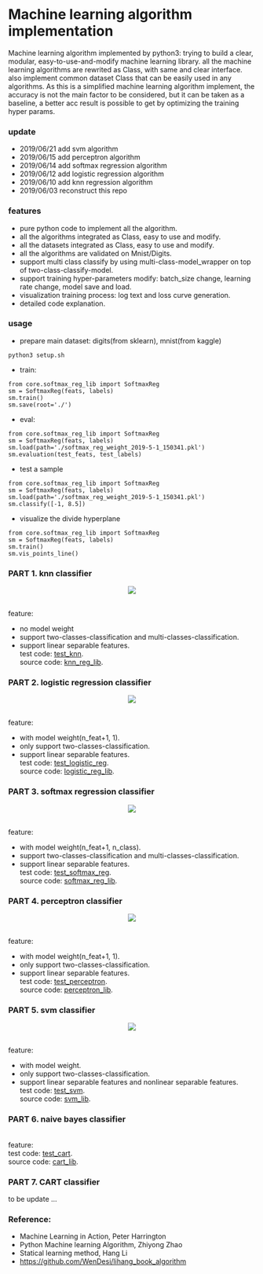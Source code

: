 # Machine learning algorithm implementation

Machine learning algorithm implemented by python3: 
trying to build a clear, modular, easy-to-use-and-modify machine learning library. all the machine learning algorithms are rewrited as Class, with same and clear interface. also implement common dataset Class that can be easily used in any algorithms.
As this is a simplified machine learning algorithm implement, the accuracy is not the main factor to be considered, but it can be taken as a baseline, a better acc result is possible to get by optimizing the training hyper params.

### update
- 2019/06/21 add svm algorithm
- 2019/06/15 add perceptron algorithm
- 2019/06/14 add softmax regression algorithm
- 2019/06/12 add logistic regression algorithm
- 2019/06/10 add knn regression algorithm
- 2019/06/03 reconstruct this repo

### features
- pure python code to implement all the algorithm.
- all the algorithms integrated as Class, easy to use and modify.
- all the datasets integrated as Class, easy to use and modify.
- all the algorithms are validated on Mnist/Digits.
- support multi class classify by using multi-class-model_wrapper on top of two-class-classify-model.
- support training hyper-parameters modify: batch_size change, learning rate change, model save and load.
- visualization training process: log text and loss curve generation.
- detailed code explanation.

### usage

- prepare main dataset: digits(from sklearn), mnist(from kaggle)
```
python3 setup.sh
```
- train: 
```
from core.softmax_reg_lib import SoftmaxReg
sm = SoftmaxReg(feats, labels)
sm.train()
sm.save(root='./')
```
- eval:
```
from core.softmax_reg_lib import SoftmaxReg
sm = SoftmaxReg(feats, labels)
sm.load(path='./softmax_reg_weight_2019-5-1_150341.pkl')
sm.evaluation(test_feats, test_labels)
```
- test a sample
```
from core.softmax_reg_lib import SoftmaxReg
sm = SoftmaxReg(feats, labels)
sm.load(path='./softmax_reg_weight_2019-5-1_150341.pkl')
sm.classify([-1, 8.5])
```
- visualize the divide hyperplane
```
from core.softmax_reg_lib import SoftmaxReg
sm = SoftmaxReg(feats, labels)
sm.train()
sm.vis_points_line()
```

### PART 1. knn classifier
<div align=center><img src="https://github.com/ximitiejiang/machine_learning_algorithm/blob/master/demo/knn.png"/></div>

<br>feature: 
- no model weight
- support two-classes-classification and multi-classes-classification.
- support linear separable features.
<br>test code: [test_knn](https://github.com/ximitiejiang/machine_learning_algorithm/blob/master/test_knn.py).
<br>source code: [knn_reg_lib](https://github.com/ximitiejiang/machine_learning_algorithm/blob/master/core/knn_lib.py).

### PART 2. logistic regression classifier
<div align=center><img src="https://github.com/ximitiejiang/machine_learning_algorithm/blob/master/demo/logistic.png"/></div>

<br>feature: 
- with model weight(n_feat+1, 1).
- only support two-classes-classification.
- support linear separable features.
<br>test code: [test_logistic_reg](https://github.com/ximitiejiang/machine_learning_algorithm/blob/master/test_logistic_reg.py).
<br>source code: [logistic_reg_lib](https://github.com/ximitiejiang/machine_learning_algorithm/blob/master/core/logistic_reg_lib.py).

### PART 3. softmax regression classifier
<div align=center><img src="https://github.com/ximitiejiang/machine_learning_algorithm/blob/master/demo/softmax.png"/></div>

<br>feature: 
- with model weight(n_feat+1, n_class).
- support two-classes-classification and multi-classes-classification.
- support linear separable features.
<br>test code: [test_softmax_reg](https://github.com/ximitiejiang/machine_learning_algorithm/blob/master/test_softmax_reg.py).
<br>source code: [softmax_reg_lib](https://github.com/ximitiejiang/machine_learning_algorithm/blob/master/core/softmax_reg_lib.py).

### PART 4. perceptron classifier
<div align=center><img src="https://github.com/ximitiejiang/machine_learning_algorithm/blob/master/demo/perceptron.png"/></div>

<br>feature: 
- with model weight(n_feat+1, 1).
- only support two-classes-classification.
- support linear separable features.
<br>test code: [test_perceptron](https://github.com/ximitiejiang/machine_learning_algorithm/blob/master/test_perceptron.py).
<br>source code: [perceptron_lib](https://github.com/ximitiejiang/machine_learning_algorithm/blob/master/core/perceptron_lib.py).

### PART 5. svm classifier
<div align=center><img src="https://github.com/ximitiejiang/machine_learning_algorithm/blob/master/demo/svm.png"/></div>

<br>feature: 
- with model weight.
- only support two-classes-classification.
- support linear separable features and nonlinear separable features.
<br>test code: [test_svm](https://github.com/ximitiejiang/machine_learning_algorithm/blob/master/test_svm.py).
<br>source code: [svm_lib](https://github.com/ximitiejiang/machine_learning_algorithm/blob/master/core/svm_lib.py).

### PART 6. naive bayes classifier 

<br>feature:
<br>test code: [test_cart](https://github.com/ximitiejiang/machine_learning_algorithm/blob/master/test_cart.py).
<br>source code: [cart_lib](https://github.com/ximitiejiang/machine_learning_algorithm/blob/master/core/cart_lib.py).

### PART 7. CART classifier 

to be update ...

### Reference:
- Machine Learning in Action, Peter Harrington
- Python Machine learning Algorithm, Zhiyong Zhao
- Statical learning method, Hang Li
- https://github.com/WenDesi/lihang_book_algorithm
  

